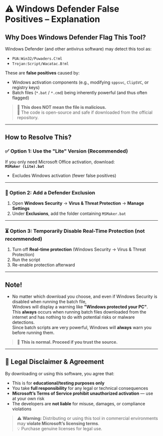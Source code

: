 # ⚠️ Windows Defender False Positives – Explanation

## Why Does Windows Defender Flag This Tool?

Windows Defender (and other antivirus software) may detect this tool as:

- `PUA:Win32/Puwaders.C!ml`  
- `Trojan:Script/Wacatac.B!ml`

These are **false positives** caused by:

- Windows activation components (e.g., modifying `sppsvc`, `ClipSVC`, or registry keys)
- Batch files (`*.bat` / `*.cmd`) being inherently powerful (and thus often flagged)

> 🔹 **This does NOT mean the file is malicious.**  
> 🔹 The code is open-source and safe if downloaded from the official repository.

---

## How to Resolve This?

### ✅ Option 1: Use the "Lite" Version (Recommended)

If you only need Microsoft Office activation, download:  
**`MSMaker (Lite).bat`**

- Excludes Windows activation (fewer false positives)

---

### 🔧 Option 2: Add a Defender Exclusion

1. Open **Windows Security** → **Virus & Threat Protection** → **Manage Settings**  
2. Under **Exclusions**, add the folder containing `MSMaker.bat`
---

### ⏳ Option 3: Temporarily Disable Real-Time Protection (not recommended)

1. Turn off **Real-time protection** (Windows Security → Virus & Threat Protection)  
2. Run the script  
3. Re-enable protection afterward

---

## Note!

- No matter which download you choose, and even if Windows Security is disabled when running the batch file,  
  Windows will display a warning like **"Windows protected your PC"**.  
  This **always** occurs when running batch files downloaded from the internet and has nothing to do with potential risks or malware detections.  
  Since batch scripts are very powerful, Windows will **always** warn you before running them.

> 🔹 **This is normal. Proceed if you trust the source.**

---

## 📜 Legal Disclaimer & Agreement

By downloading or using this software, you agree that:

- This is for **educational/testing purposes only**
- You take **full responsibility** for any legal or technical consequences
- **Microsoft’s Terms of Service prohibit unauthorized activation** — use at your own risk
- The developers are **not liable** for misuse, damages, or compliance violations

> ⚠️ **Warning:** Distributing or using this tool in commercial environments may **violate Microsoft’s licensing terms**.  
> 💡 Purchase genuine licenses for legal use.
